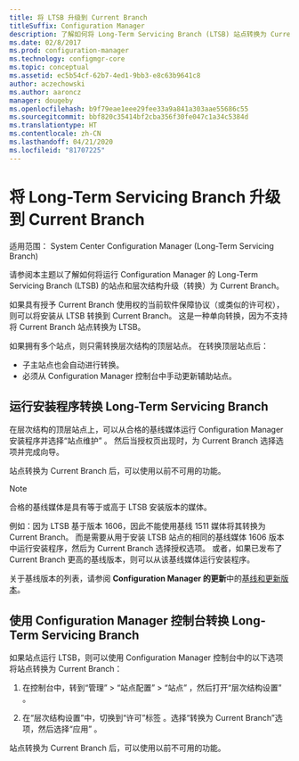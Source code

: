 ```yaml
---
title: 将 LTSB 升级到 Current Branch
titleSuffix: Configuration Manager
description: 了解如何将 Long-Term Servicing Branch (LTSB) 站点转换为 Current Branch 站点。
ms.date: 02/8/2017
ms.prod: configuration-manager
ms.technology: configmgr-core
ms.topic: conceptual
ms.assetid: ec5b54cf-62b7-4ed1-9bb3-e8c63b9641c8
author: aczechowski
ms.author: aaroncz
manager: dougeby
ms.openlocfilehash: b9f79eae1eee29fee33a9a841a303aae55686c55
ms.sourcegitcommit: bbf820c35414bf2cba356f30fe047c1a34c5384d
ms.translationtype: HT
ms.contentlocale: zh-CN
ms.lasthandoff: 04/21/2020
ms.locfileid: "81707225"
---
```

# <a name="upgrade-the-long-term-servicing-branch-to-the-current-branch"></a>将 Long-Term Servicing Branch 升级到 Current Branch

适用范围：  System Center Configuration Manager (Long-Term Servicing Branch)

请参阅本主题以了解如何将运行 Configuration Manager 的 Long-Term Servicing Branch (LTSB) 的站点和层次结构升级（转换）为 Current Branch。

如果具有授予 Current Branch 使用权的当前软件保障协议（或类似的许可权），则可以将安装从 LTSB 转换到 Current Branch。  这是一种单向转换，因为不支持将 Current Branch 站点转换为 LTSB。

如果拥有多个站点，则只需转换层次结构的顶层站点。 在转换顶层站点后：
- 子主站点也会自动进行转换。
- 必须从 Configuration Manager 控制台中手动更新辅助站点。

## <a name="run-setup-to-convert-the-long-term-servicing-branch"></a>运行安装程序转换 Long-Term Servicing Branch
在层次结构的顶层站点上，可以从合格的基线媒体运行 Configuration Manager 安装程序并选择“站点维护”  。  然后当授权页出现时，为 Current Branch 选择选项并完成向导。

站点转换为 Current Branch 后，可以使用以前不可用的功能。

> [!NOTE]  
> 合格的基线媒体是具有等于或高于 LTSB 安装版本的媒体。

例如：因为 LTSB 基于版本 1606，因此不能使用基线 1511 媒体将其转换为 Current Branch。 而是需要从用于安装 LTSB 站点的相同的基线媒体 1606 版本中运行安装程序，然后为 Current Branch 选择授权选项。  或者，如果已发布了 Current Branch 更高的基线版本，则可以从该基线媒体运行安装程序。

关于基线版本的列表，请参阅 **Configuration Manager 的更新**中的[基线和更新版本](../servers/manage/updates.md)。

## <a name="use-the-configuration-manager-console-to-convert-the-long-term-servicing-branch"></a>使用 Configuration Manager 控制台转换 Long-Term Servicing Branch
如果站点运行 LTSB，则可以使用 Configuration Manager 控制台中的以下选项将站点转换为 Current Branch：

 1. 在控制台中，转到“管理”   > “站点配置”   > “站点”  ，然后打开“层次结构设置”  。  

 2. 在“层次结构设置”中，切换到“许可”标签   。选择“转换为 Current Branch”选项，然后选择“应用”   。  

站点转换为 Current Branch 后，可以使用以前不可用的功能。
